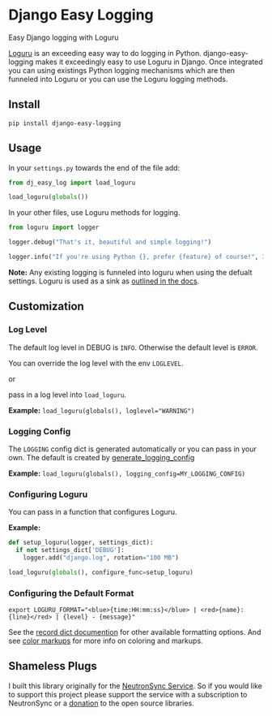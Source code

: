 # Django Easy Logging

Easy Django logging with Loguru

[Loguru](https://github.com/Delgan/loguru) is an exceeding easy way to do logging in Python. django-easy-logging makes it exceedingly easy to use Loguru in Django. Once integrated you can using existings Python logging mechanisms which are then funneled into Loguru or you can use the Loguru logging methods.

## Install

`pip install django-easy-logging`

## Usage

In your `settings.py` towards the end of the file add:

```python
from dj_easy_log import load_loguru

load_loguru(globals())
```

In your other files, use Loguru methods for logging.

```python
from loguru import logger

logger.debug("That's it, beautiful and simple logging!")

logger.info("If you're using Python {}, prefer {feature} of course!", 3.6, feature="f-strings")
```

**Note:** Any existing logging is funneled into loguru when using the defualt settings. Loguru is used as a sink as [outlined in the docs](https://github.com/Delgan/loguru#entirely-compatible-with-standard-logging).

## Customization

### Log Level

The default log level in DEBUG is `INFO`. Otherwise the default level is `ERROR`.

You can override the log level with the env `LOGLEVEL`.

or

pass in a log level into `load_loguru`.

**Example:** `load_loguru(globals(), loglevel="WARNING")`


### Logging Config

The `LOGGING` config dict is generated automatically or you can pass in your own. The default is created by [generate_logging_config](https://github.com/neutron-sync/django-easy-logging/blob/main/dj_easy_log.py#L9-L33)

**Example:** `load_loguru(globals(), logging_config=MY_LOGGING_CONFIG)`

### Configuring Loguru

You can pass in a function that configures Loguru.

**Example:**

```python
def setup_loguru(logger, settings_dict):
  if not settings_dict['DEBUG']:
    logger.add("django.log", rotation="100 MB")

load_loguru(globals(), configure_func=setup_loguru)
```

### Configuring the Default Format

`export LOGURU_FORMAT="<blue>{time:HH:mm:ss}</blue> | <red>{name}:{line}</red> | {level} - {message}"`

See the [record dict documention](https://loguru.readthedocs.io/en/stable/api/logger.html#record) for other available formatting options. And see [color markups](https://loguru.readthedocs.io/en/stable/api/logger.html#color) for more info on coloring and markups.

## Shameless Plugs

I built this library originally for the [NeutronSync Service](https://www.neutronsync.com/). So if you would like to support this project please support the service with a subscription to NeutronSync or a [donation](https://github.com/sponsors/neutron-sync) to the open source libraries.

